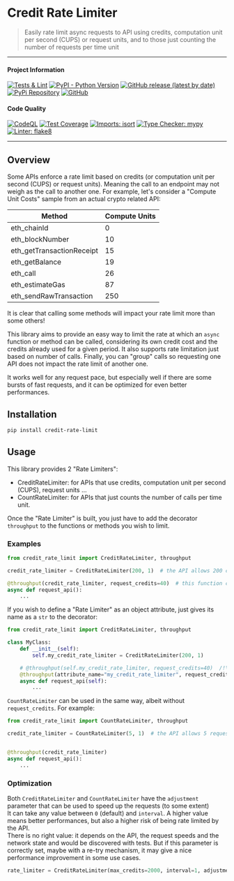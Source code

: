 # Credit Rate Limiter

> Easily rate limit async requests to API using credits, computation unit per second (CUPS) or request units, and to those just counting the number of requests per time unit
 
---

#### Project Information
[![Tests & Lint](https://github.com/Elnaril/credit-rate-limit/actions/workflows/tests.yml/badge.svg)](https://github.com/Elnaril/credit-rate-limit/actions/workflows/tests.yml)
[![PyPI - Python Version](https://img.shields.io/pypi/pyversions/credit-rate-limit)](https://pypi.org/project/credit-rate-limit/)
[![GitHub release (latest by date)](https://img.shields.io/github/v/release/Elnaril/credit-rate-limit)](https://github.com/Elnaril/credit-rate-limit/releases)
[![PyPi Repository](https://img.shields.io/badge/repository-pipy.org-blue)](https://pypi.org/project/credit-rate-limit/)
[![GitHub](https://img.shields.io/github/license/Elnaril/credit-rate-limit)](https://github.com/Elnaril/credit-rate-limit/blob/master/LICENSE)

#### Code Quality
[![CodeQL](https://github.com/elnaril/credit-rate-limit/workflows/CodeQL/badge.svg)](https://github.com/Elnaril/credit-rate-limit/actions/workflows/github-code-scanning/codeql)
[![Test Coverage](https://img.shields.io/badge/dynamic/json?color=blueviolet&label=coverage&query=%24.totals.percent_covered_display&suffix=%25&url=https%3A%2F%2Fraw.githubusercontent.com%2FElnaril%2Fcredit-rate-limit%2Fmaster%2Fcoverage.json)](https://github.com/Elnaril/credit-rate-limit/blob/master/coverage.json)
[![Imports: isort](https://img.shields.io/badge/%20imports-isort-%231674b1?style=flat&labelColor=ef8336)](https://pycqa.github.io/isort/)
[![Type Checker: mypy](https://img.shields.io/badge/%20type%20checker-mypy-%231674b1?style=flat&labelColor=ef8336)](https://mypy-lang.org/)
[![Linter: flake8](https://img.shields.io/badge/%20linter-flake8-%231674b1?style=flat&labelColor=ef8336)](https://flake8.pycqa.org/en/latest/)

---

## Overview

Some APIs enforce a rate limit based on credits (or computation unit per second (CUPS) or request units).
Meaning the call to an endpoint may not weigh as the call to another one.
For example, let's consider a "Compute Unit Costs" sample from an actual crypto related API:

| Method | Compute Units
| ------ | -------------
| eth_chainId | 0
| eth_blockNumber | 10
| eth_getTransactionReceipt | 15
| eth_getBalance | 19
| eth_call | 26
| eth_estimateGas | 87
| eth_sendRawTransaction | 250

It is clear that calling some methods will impact your rate limit more than some others!

This library aims to provide an easy way to limit the rate at which an `async` function or method can be called, considering its own credit cost and the credits already used for a given period.
It also supports rate limitation just based on number of calls.
Finally, you can "group" calls so requesting one API does not impact the rate limit of another one.

It works well for any request pace, but especially well if there are some bursts of fast requests, and it can be optimized for even better performances.

## Installation

```bash
pip install credit-rate-limit
```

## Usage
This library provides 2 "Rate Limiters":
- CreditRateLimiter: for APIs that use credits, computation unit per second (CUPS), request units ...
- CountRateLimiter: for APIs that just counts the number of calls per time unit.

Once the "Rate Limiter" is built, you just have to add the decorator `throughput` to the functions or methods you wish to limit.

### Examples

```python
from credit_rate_limit import CreditRateLimiter, throughput

credit_rate_limiter = CreditRateLimiter(200, 1)  # the API allows 200 credits per 1 second

@throughput(credit_rate_limiter, request_credits=40)  # this function costs 40 credits to call
async def request_api():
    ...

```

If you wish to define a "Rate Limiter" as an object attribute, just gives its name as a `str` to the decorator:

```python
from credit_rate_limit import CreditRateLimiter, throughput

class MyClass:
    def __init__(self):
        self.my_credit_rate_limiter = CreditRateLimiter(200, 1)

    # @throughput(self.my_credit_rate_limiter, request_credits=40)  /!\ Error: self is unknown here !!
    @throughput(attribute_name="my_credit_rate_limiter", request_credits=40)
    async def request_api(self):
        ...
```

`CountRateLimiter` can be used in the same way, albeit without `request_credits`. For example:

```python
from credit_rate_limit import CountRateLimiter, throughput

credit_rate_limiter = CountRateLimiter(5, 1)  # the API allows 5 requests per 1 second


@throughput(credit_rate_limiter)
async def request_api():
    ...

```

### Optimization
Both `CreditRateLimiter` and `CountRateLimiter` have the `adjustment` parameter that can be used to speed up the requests (to some extent)  
It can take any value between `0` (default) and `interval`. A higher value means better performances, but also a higher risk of being rate limited by the API.  
There is no right value: it depends on the API, the request speeds and the network state and would be discovered with tests. 
But if this parameter is correctly set, maybe with a re-try mechanism, it may give a nice performance improvement in some use cases.

```python
rate_limiter = CreditRateLimiter(max_credits=2000, interval=1, adjustment=0.1)
```
